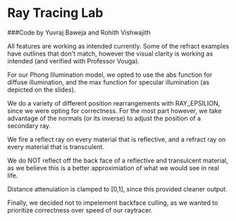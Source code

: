 # Ray Tracing Lab

###Code by Yuvraj Baweja and Rohith Vishwajith

All features are working as intended currently. Some of the refract examples have outlines that don't match,
however the visual clarity is working as intended (and verified with Professor Vouga).

For our Phong Illumination model, we opted to use the abs function for diffuse illumination, and the max function
for specular illumination (as depicted on the slides).

We do a variety of different position rearrangements with RAY_EPSILION, since we were opting for correctness. For
the most part however, we take advantage of the normals (or its inverse) to adjust the position of a secondary ray.

We fire a reflect ray on every material that is reflective, and a refract ray on every material that is transculent.

We do NOT reflect off the back face of a reflective and transulcent material, as we believe this is a better
approximiation of what we would see in real life.

Distance attenuiation is clamped to [0,1], since this provided cleaner output.

Finally, we decided not to impelement backface culling, as we wanted to prioritize correctness over speed of our raytracer.